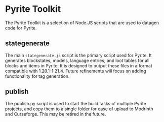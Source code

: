 # Pyrite Toolkit
The Pyrite Toolkit is a selection of Node.JS scripts that are used to datagen code for Pyrite.

## stategenerate
The main `stategenerate.js` script is the primary script used for Pyrite. It generates blockstates, models, language entries, and loot tables for all blocks and items in Pyrite. It is designed to output these files in a format compatible with 1.20.1-1.21.4. Future refinements will focus on adding functionality for tag generation.

## publish

The publish.py script is used to start the build tasks of multiple Pyrite projects, and copy them to a single folder for ease of upload to Modrinth and Curseforge. This may be retired in the future.
